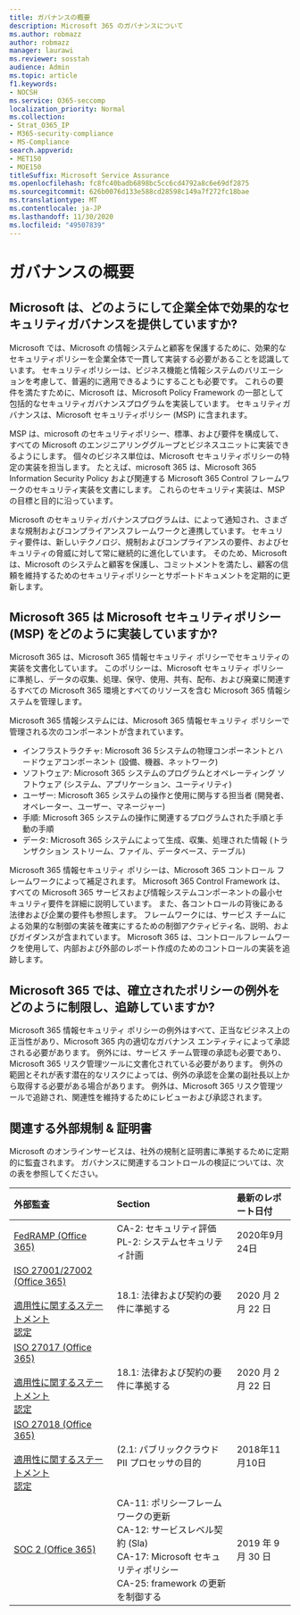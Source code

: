 ```yaml
---
title: ガバナンスの概要
description: Microsoft 365 のガバナンスについて
ms.author: robmazz
author: robmazz
manager: laurawi
ms.reviewer: sosstah
audience: Admin
ms.topic: article
f1.keywords:
- NOCSH
ms.service: O365-seccomp
localization_priority: Normal
ms.collection:
- Strat_O365_IP
- M365-security-compliance
- MS-Compliance
search.appverid:
- MET150
- MOE150
titleSuffix: Microsoft Service Assurance
ms.openlocfilehash: fc8fc40badb6898bc5cc6cd4792a8c6e69df2875
ms.sourcegitcommit: 626b0076d133e588cd28598c149a7f272fc18bae
ms.translationtype: MT
ms.contentlocale: ja-JP
ms.lasthandoff: 11/30/2020
ms.locfileid: "49507839"
---
```

# <a name="governance-overview"></a>ガバナンスの概要

## <a name="how-does-microsoft-provide-effective-security-governance-across-the-enterprise"></a>Microsoft は、どのようにして企業全体で効果的なセキュリティガバナンスを提供していますか?

Microsoft では、Microsoft の情報システムと顧客を保護するために、効果的なセキュリティポリシーを企業全体で一貫して実装する必要があることを認識しています。 セキュリティポリシーは、ビジネス機能と情報システムのバリエーションを考慮して、普遍的に適用できるようにすることも必要です。 これらの要件を満たすために、Microsoft は、Microsoft Policy Framework の一部として包括的なセキュリティガバナンスプログラムを実装しています。 セキュリティガバナンスは、Microsoft セキュリティポリシー (MSP) に含まれます。

MSP は、microsoft のセキュリティポリシー、標準、および要件を構成して、すべての Microsoft のエンジニアリンググループとビジネスユニットに実装できるようにします。 個々のビジネス単位は、Microsoft セキュリティポリシーの特定の実装を担当します。 たとえば、microsoft 365 は、Microsoft 365 Information Security Policy および関連する Microsoft 365 Control フレームワークのセキュリティ実装を文書にします。 これらのセキュリティ実装は、MSP の目標と目的に沿っています。

Microsoft のセキュリティガバナンスプログラムは、によって通知され、さまざまな規制およびコンプライアンスフレームワークと連携しています。 セキュリティ要件は、新しいテクノロジ、規制およびコンプライアンスの要件、およびセキュリティの脅威に対して常に継続的に進化しています。 そのため、Microsoft は、Microsoft のシステムと顧客を保護し、コミットメントを満たし、顧客の信頼を維持するためのセキュリティポリシーとサポートドキュメントを定期的に更新します。

## <a name="how-does-microsoft-365-implement-the-microsoft-security-policy-msp"></a>Microsoft 365 は Microsoft セキュリティポリシー (MSP) をどのように実装していますか?

Microsoft 365 は、Microsoft 365 情報セキュリティ ポリシーでセキュリティの実装を文書化しています。 このポリシーは、Microsoft セキュリティ ポリシーに準拠し、データの収集、処理、保守、使用、共有、配布、および廃棄に関連するすべての Microsoft 365 環境とすべてのリソースを含む Microsoft 365 情報システムを管理します。

Microsoft 365 情報システムには、Microsoft 365 情報セキュリティ ポリシーで管理される次のコンポーネントが含まれています。

- インフラストラクチャ: Microsoft 36 5システムの物理コンポーネントとハードウェアコンポーネント (設備、機器、ネットワーク)
- ソフトウェア: Microsoft 365 システムのプログラムとオペレーティング ソフトウェア (システム、アプリケーション、ユーティリティ)
- ユーザー: Microsoft 365 システムの操作と使用に関与する担当者 (開発者、オペレーター、ユーザー、マネージャー)
- 手順: Microsoft 365 システムの操作に関連するプログラムされた手順と手動の手順
- データ: Microsoft 365 システムによって生成、収集、処理された情報 (トランザクション ストリーム、ファイル、データベース、テーブル)

Microsoft 365 情報セキュリティ ポリシーは、Microsoft 365 コントロール フレームワークによって補足されます。 Microsoft 365 Control Framework は、すべての Microsoft 365 サービスおよび情報システムコンポーネントの最小セキュリティ要件を詳細に説明しています。 また、各コントロールの背後にある法律および企業の要件も参照します。 フレームワークには、サービス チームによる効果的な制御の実装を確実にするための制御アクティビティ名、説明、およびガイダンスが含まれています。 Microsoft 365 は、コントロールフレームワークを使用して、内部および外部のレポート作成のためのコントロールの実装を追跡します。

## <a name="how-does-microsoft-365-limit-and-track-exceptions-to-established-policies"></a>Microsoft 365 では、確立されたポリシーの例外をどのように制限し、追跡していますか?

Microsoft 365 情報セキュリティ ポリシーの例外はすべて、正当なビジネス上の正当性があり、Microsoft 365 内の適切なガバナンス エンティティによって承認される必要があります。 例外には、サービス チーム管理の承認も必要であり、Microsoft 365 リスク管理ツールに文書化されている必要があります。 例外の範囲とそれが表す潜在的なリスクによっては、例外の承認を企業の副社長以上から取得する必要がある場合があります。 例外は、Microsoft 365 リスク管理ツールで追跡され、関連性を維持するためにレビューおよび承認されます。

## <a name="related-external-regulations--certifications"></a>関連する外部規制 & 証明書

Microsoft のオンラインサービスは、社外の規制と証明書に準拠するために定期的に監査されます。 ガバナンスに関連するコントロールの検証については、次の表を参照してください。

| **外部監査** | **Section** | **最新のレポート日付** |
|:--------------------|:------------|:-----------------------|
| [FedRAMP (Office 365)](https://compliance.microsoft.com/compliancemanager) | CA-2: セキュリティ評価 <br> PL-2: システムセキュリティ計画 | 2020年9月24日 |
| [ISO 27001/27002 (Office 365)](https://servicetrust.microsoft.com/ViewPage/MSComplianceGuideV3?command=Download&downloadType=Document&downloadId=d7864d4f-e053-4cc4-a964-fa526d07c3be&tab=7027ead0-3d6b-11e9-b9e1-290b1eb4cdeb&docTab=7027ead0-3d6b-11e9-b9e1-290b1eb4cdeb_ISO_Reports) <br><br> [適用性に関するステートメント](https://servicetrust.microsoft.com/ViewPage/MSComplianceGuide?command=Download&downloadType=Document&downloadId=8ee1e46b-2ada-4e7b-bb7d-4c55a8cb6fcd&docTab=4ce99610-c9c0-11e7-8c2c-f908a777fa4d_ISO_Reports) <br> [認定](https://servicetrust.microsoft.com/ViewPage/MSComplianceGuideV3?command=Download&downloadType=Document&downloadId=1e84a14a-2468-45ac-9412-5e53250d57ec&tab=7027ead0-3d6b-11e9-b9e1-290b1eb4cdeb&docTab=7027ead0-3d6b-11e9-b9e1-290b1eb4cdeb_ISO_Reports) | 18.1: 法律および契約の要件に準拠する | 2020 月 2 月 22 日 |
| [ISO 27017 (Office 365)](https://servicetrust.microsoft.com/ViewPage/MSComplianceGuideV3?command=Download&downloadType=Document&downloadId=d7864d4f-e053-4cc4-a964-fa526d07c3be&tab=7027ead0-3d6b-11e9-b9e1-290b1eb4cdeb&docTab=7027ead0-3d6b-11e9-b9e1-290b1eb4cdeb_ISO_Reports) <br><br> [適用性に関するステートメント](https://servicetrust.microsoft.com/ViewPage/MSComplianceGuide?command=Download&downloadType=Document&downloadId=8ee1e46b-2ada-4e7b-bb7d-4c55a8cb6fcd&docTab=4ce99610-c9c0-11e7-8c2c-f908a777fa4d_ISO_Reports) <br> [認定](https://servicetrust.microsoft.com/ViewPage/MSComplianceGuideV3?command=Download&downloadType=Document&downloadId=70de0999-5451-43a3-9ef4-761e8fbfb1a3&tab=7027ead0-3d6b-11e9-b9e1-290b1eb4cdeb&docTab=7027ead0-3d6b-11e9-b9e1-290b1eb4cdeb_ISO_Reports) | 18.1: 法律および契約の要件に準拠する | 2020 月 2 月 22 日 |
| [ISO 27018 (Office 365)](https://servicetrust.microsoft.com/ViewPage/MSComplianceGuideV3?command=Download&downloadType=Document&downloadId=d7864d4f-e053-4cc4-a964-fa526d07c3be&tab=7027ead0-3d6b-11e9-b9e1-290b1eb4cdeb&docTab=7027ead0-3d6b-11e9-b9e1-290b1eb4cdeb_ISO_Reports) <br><br> [適用性に関するステートメント](https://servicetrust.microsoft.com/ViewPage/MSComplianceGuide?command=Download&downloadType=Document&downloadId=8ee1e46b-2ada-4e7b-bb7d-4c55a8cb6fcd&docTab=4ce99610-c9c0-11e7-8c2c-f908a777fa4d_ISO_Reports) <br> [認定](https://servicetrust.microsoft.com/ViewPage/MSComplianceGuideV3?command=Download&downloadType=Document&downloadId=43e89534-f48d-42ea-a7a7-3523ff516036&tab=7027ead0-3d6b-11e9-b9e1-290b1eb4cdeb&docTab=7027ead0-3d6b-11e9-b9e1-290b1eb4cdeb_ISO_Reports) | (2.1: パブリッククラウド PII プロセッサの目的 | 2018年11月10日 |
| [SOC 2 (Office 365)](https://servicetrust.microsoft.com/ViewPage/MSComplianceGuideV3?command=Download&downloadType=Document&downloadId=fa062990-e758-4ddc-ace3-7fb21a301d09&tab=7027ead0-3d6b-11e9-b9e1-290b1eb4cdeb&docTab=7027ead0-3d6b-11e9-b9e1-290b1eb4cdeb_SOC_/_SSAE_16_Rep-11e9-b9e1-290b1eb4cdeb_SOC_/_SSAE_16_Reports) | CA-11: ポリシーフレームワークの更新 <br> CA-12: サービスレベル契約 (Sla) <br> CA-17: Microsoft セキュリティポリシー <br> CA-25: framework の更新を制御する | 2019 年 9 月 30 日 |
